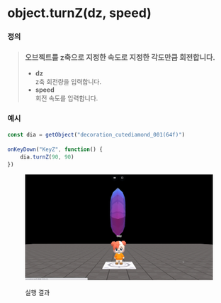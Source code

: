 # object.turnZ(dz, speed)

### 정의

> ### 오브젝트를 z축으로 지정한 속도로 지정한 각도만큼 회전합니다.
>
> * **dz**\
>   z축 회전량을 입력합니다.
> * **speed**\
>   회전 속도를 입력합니다.



### 예시

```javascript
const dia = getObject("decoration_cutediamond_001(64f)")

onKeyDown("KeyZ", function() {
    dia.turnZ(90, 90)
})
```

<figure><img src="../../../.gitbook/assets/화면_기록_2022-12-20_오후_9_34_36_AdobeExpress.gif" alt=""><figcaption><p>실행 결과</p></figcaption></figure>

